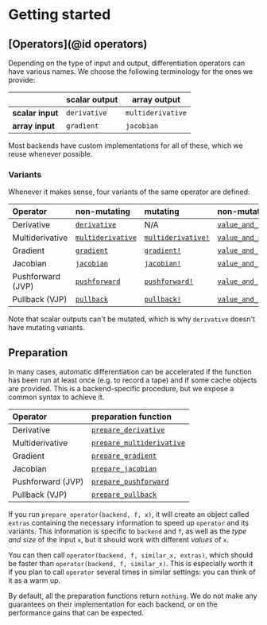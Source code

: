 # Getting started

## [Operators](@id operators)

Depending on the type of input and output, differentiation operators can have various names.
We choose the following terminology for the ones we provide:

|                  | **scalar output** | **array output**  |
| ---------------- | ----------------- | ----------------- |
| **scalar input** | `derivative`      | `multiderivative` |
| **array input**  | `gradient`        | `jacobian`        |

Most backends have custom implementations for all of these, which we reuse whenever possible.

### Variants

Whenever it makes sense, four variants of the same operator are defined:

| **Operator**      | **non-mutating**          | **mutating**               | **non-mutating with primal**        | **mutating with primal**             |
| :---------------- | :------------------------ | :------------------------- | :---------------------------------- | :----------------------------------- |
| Derivative        | [`derivative`](@ref)      | N/A                        | [`value_and_derivative`](@ref)      | N/A                                  |
| Multiderivative   | [`multiderivative`](@ref) | [`multiderivative!`](@ref) | [`value_and_multiderivative`](@ref) | [`value_and_multiderivative!`](@ref) |
| Gradient          | [`gradient`](@ref)        | [`gradient!`](@ref)        | [`value_and_gradient`](@ref)        | [`value_and_gradient!`](@ref)        |
| Jacobian          | [`jacobian`](@ref)        | [`jacobian!`](@ref)        | [`value_and_jacobian`](@ref)        | [`value_and_jacobian!`](@ref)        |
| Pushforward (JVP) | [`pushforward`](@ref)     | [`pushforward!`](@ref)     | [`value_and_pushforward`](@ref)     | [`value_and_pushforward!`](@ref)     |
| Pullback (VJP)    | [`pullback`](@ref)        | [`pullback!`](@ref)        | [`value_and_pullback`](@ref)        | [`value_and_pullback!`](@ref)        |

Note that scalar outputs can't be mutated, which is why `derivative` doesn't have mutating variants.

## Preparation

In many cases, automatic differentiation can be accelerated if the function has been run at least once (e.g. to record a tape) and if some cache objects are provided.
This is a backend-specific procedure, but we expose a common syntax to achieve it.

| **Operator**      | **preparation function**          |
| :---------------- | :-------------------------------- |
| Derivative        | [`prepare_derivative`](@ref)      |
| Multiderivative   | [`prepare_multiderivative`](@ref) |
| Gradient          | [`prepare_gradient`](@ref)        |
| Jacobian          | [`prepare_jacobian`](@ref)        |
| Pushforward (JVP) | [`prepare_pushforward`](@ref)     |
| Pullback (VJP)    | [`prepare_pullback`](@ref)        |

If you run `prepare_operator(backend, f, x)`, it will create an object called `extras` containing the necessary information to speed up `operator` and its variants.
This information is specific to `backend` and `f`, as well as the _type and size_ of the input `x`, but it should work with different _values_ of `x`.

You can then call `operator(backend, f, similar_x, extras)`, which should be faster than `operator(backend, f, similar_x)`.
This is especially worth it if you plan to call `operator` several times in similar settings: you can think of it as a warm up.

By default, all the preparation functions return `nothing`.
We do not make any guarantees on their implementation for each backend, or on the performance gains that can be expected.
